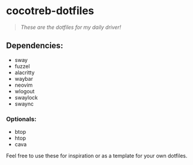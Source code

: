 # cocotreb-dotfiles
> *These are the dotfiles for my daily driver!*

## Dependencies:
- sway
- fuzzel
- alacritty
- waybar
- neovim
- wlogout
- swaylock
- swaync
### Optionals:
- btop
- htop
- cava

Feel free to use these for inspiration or as a template for your own dotfiles.
